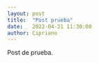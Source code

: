 ```yaml
---
layout: post
title:  "Post prueba"
date:   2022-04-21 11:30:00
author: Cipriano
---
```

Post de prueba.